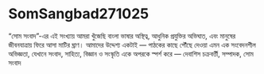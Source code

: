 # SomSangbad271025
“সোম সংবাদ”-এর এই সংখ্যায় আমরা খুঁজেছি বাংলা ভাষার অস্থিত্ব, আধুনিক প্রযুক্তির অভিঘাত, এবং মানুষের জীবনযাত্রায় ফিরে আসা মাটির ঘ্রাণ। আমাদের উদ্দেশ্য একটাই — পাঠকের কাছে পৌঁছে দেওয়া এমন এক সংবেদনশীল অভিজ্ঞতা, যেখানে সংবাদ, সাহিত্য, বিজ্ঞান ও সংস্কৃতি একে অপরকে স্পর্শ করে — দেবাশিস চক্রবর্ত্তী, সম্পাদক, সোম সংবাদ
